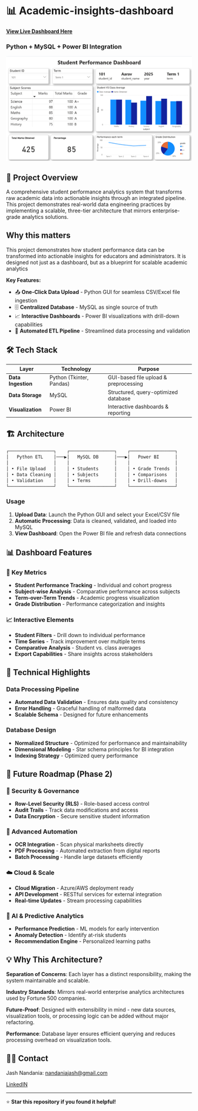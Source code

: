 # 📊 Academic-insights-dashboard
[**View Live Dashboard Here**](https://community.fabric.microsoft.com/t5/Data-Stories-Gallery/Academic-insights-dashboard/m-p/4812278) 

### Python + MySQL + Power BI Integration

![Dashboard Preview](BI_dashboard.png)

## 🎯 Project Overview

A comprehensive student performance analytics system that transforms raw academic data into actionable insights through an integrated pipeline. This project demonstrates real-world data engineering practices by implementing a scalable, three-tier architecture that mirrors enterprise-grade analytics solutions.

## Why this matters

This project demonstrates how student performance data can be transformed into actionable insights for educators and administrators. It is designed not just as a dashboard, but as a blueprint for scalable academic analytics

**Key Features:**
- 📤 **One-Click Data Upload** - Python GUI for seamless CSV/Excel file ingestion
- 🗄️ **Centralized Database** - MySQL as single source of truth
- 📈 **Interactive Dashboards** - Power BI visualizations with drill-down capabilities
- 🔄 **Automated ETL Pipeline** - Streamlined data processing and validation

## 🛠️ Tech Stack

| Layer | Technology | Purpose |
|-------|------------|---------|
| **Data Ingestion** | Python (Tkinter, Pandas) | GUI-based file upload & preprocessing |
| **Data Storage** | MySQL | Structured, query-optimized database |
| **Visualization** | Power BI | Interactive dashboards & reporting |

## 🏗️ Architecture

```
┌─────────────────┐    ┌─────────────────┐    ┌─────────────────┐
│   Python ETL    │───▶│   MySQL DB      │───▶│   Power BI      │
│                 │    │                 │    │                 │
│ • File Upload   │    │ • Students      │    │ • Grade Trends  │
│ • Data Cleaning │    │ • Subjects      │    │ • Comparisons   │
│ • Validation    │    │ • Terms         │    │ • Drill-downs   │
└─────────────────┘    └─────────────────┘    └─────────────────┘
```

### Usage

1. **Upload Data**: Launch the Python GUI and select your Excel/CSV file
2. **Automatic Processing**: Data is cleaned, validated, and loaded into MySQL
3. **View Dashboard**: Open the Power BI file and refresh data connections

## 📊 Dashboard Features

### 🎯 Key Metrics
- **Student Performance Tracking** - Individual and cohort progress
- **Subject-wise Analysis** - Comparative performance across subjects
- **Term-over-Term Trends** - Academic progress visualization
- **Grade Distribution** - Performance categorization and insights

### 📈 Interactive Elements
- **Student Filters** - Drill down to individual performance
- **Time Series** - Track improvement over multiple terms
- **Comparative Analysis** - Student vs. class averages
- **Export Capabilities** - Share insights across stakeholders

## 🔧 Technical Highlights

### Data Processing Pipeline
- **Automated Data Validation** - Ensures data quality and consistency
- **Error Handling** - Graceful handling of malformed data
- **Scalable Schema** - Designed for future enhancements

### Database Design
- **Normalized Structure** - Optimized for performance and maintainability
- **Dimensional Modeling** - Star schema principles for BI integration
- **Indexing Strategy** - Optimized query performance

## 🌟 Future Roadmap (Phase 2)

### 🔐 Security & Governance
- **Row-Level Security (RLS)** - Role-based access control
- **Audit Trails** - Track data modifications and access
- **Data Encryption** - Secure sensitive student information

### 📄 Advanced Automation
- **OCR Integration** - Scan physical marksheets directly
- **PDF Processing** - Automated extraction from digital reports
- **Batch Processing** - Handle large datasets efficiently

### ☁️ Cloud & Scale
- **Cloud Migration** - Azure/AWS deployment ready
- **API Development** - RESTful services for external integration
- **Real-time Updates** - Stream processing capabilities

### 🤖 AI & Predictive Analytics
- **Performance Prediction** - ML models for early intervention
- **Anomaly Detection** - Identify at-risk students
- **Recommendation Engine** - Personalized learning paths

## 💡 Why This Architecture?

**Separation of Concerns**: Each layer has a distinct responsibility, making the system maintainable and scalable.

**Industry Standards**: Mirrors real-world enterprise analytics architectures used by Fortune 500 companies.

**Future-Proof**: Designed with extensibility in mind - new data sources, visualization tools, or processing logic can be added without major refactoring.

**Performance**: Database layer ensures efficient querying and reduces processing overhead on visualization tools.

## 🙋‍♂️ Contact

Jash Nandania: [nandaniajash@gmail.com](nandaniajash@gmail.com)

[LinkedIN](www.linkedin.com/in/jash-nandania-402496245)

---

⭐ **Star this repository if you found it helpful!**
